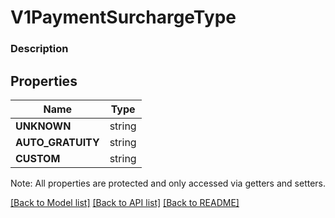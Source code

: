 # V1PaymentSurchargeType

### Description



## Properties
Name | Type
------------ | -------------
**UNKNOWN** | string
**AUTO_GRATUITY** | string
**CUSTOM** | string

Note: All properties are protected and only accessed via getters and setters.

[[Back to Model list]](../../README.md#documentation-for-models) [[Back to API list]](../../README.md#documentation-for-api-endpoints) [[Back to README]](../../README.md)

